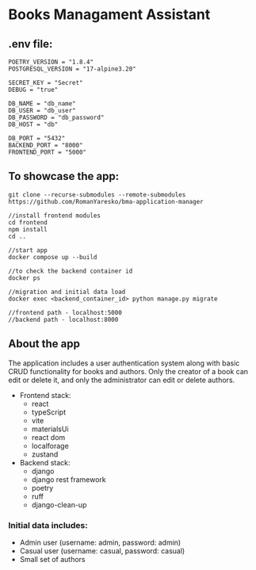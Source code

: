 # Books Managament Assistant

## .env file:
```
POETRY_VERSION = "1.8.4"
POSTGRESQL_VERSION = "17-alpine3.20"

SECRET_KEY = "Secret"
DEBUG = "true"

DB_NAME = "db_name"
DB_USER = "db_user"
DB_PASSWORD = "db_password"
DB_HOST = "db"

DB_PORT = "5432"
BACKEND_PORT = "8000"
FRONTEND_PORT = "5000"
```

## To showcase the app:
```
git clone --recurse-submodules --remote-submodules https://github.com/RomanYaresko/bma-application-manager

//install frontend modules
cd frontend
npm install
cd ..

//start app
docker compose up --build

//to check the backend container id
docker ps

//migration and initial data load
docker exec <backend_container_id> python manage.py migrate

//frontend path - localhost:5000
//backend path - localhost:8000
```

## About the app
The application includes a user authentication system along with basic CRUD functionality for books and authors.
Only the creator of a book can edit or delete it, and only the administrator can edit or delete authors.
- Frontend stack:
  - react
  - typeScript
  - vite
  - materialsUi
  - react dom
  - localforage
  - zustand
- Backend stack:
  - django
  - django rest framework
  - poetry
  - ruff
  - django-clean-up

### Initial data includes:
- Admin user (username: admin, password: admin)
- Casual user (username: casual, password: casual)
- Small set of authors

